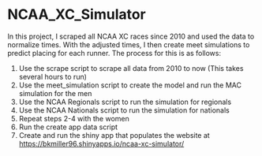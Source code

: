 # NCAA_XC_Simulator
In this project, I scraped all NCAA XC races since 2010 and used the data to normalize times. With the adjusted times, I then create meet simulations to predict placing for each runner. The process for this is as follows:

1. Use the scrape script to scrape all data from 2010 to now (This takes several hours to run)
2. Use the meet_simulation script to create the model and run the MAC simulation for the men
3. Use the NCAA Regionals script to run the simulation for regionals
4. Use the NCAA Nationals script to run the simulation for nationals
5. Repeat steps 2-4 with the women
6. Run the create app data script
7. Create and run the shiny app that populates the website at https://bkmiller96.shinyapps.io/ncaa-xc-simulator/
